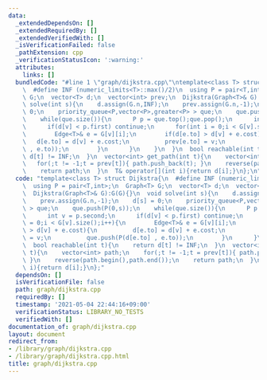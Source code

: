 ```yaml
---
data:
  _extendedDependsOn: []
  _extendedRequiredBy: []
  _extendedVerifiedWith: []
  _isVerificationFailed: false
  _pathExtension: cpp
  _verificationStatusIcon: ':warning:'
  attributes:
    links: []
  bundledCode: "#line 1 \"graph/dijkstra.cpp\"\ntemplate<class T> struct Dijkstra{\n\
    \  #define INF (numeric_limits<T>::max()/2)\n  using P = pair<T,int>;\n  Graph<T>\
    \ G;\n  vector<T> d;\n  vector<int> prev;\n  Dijkstra(Graph<T>& G):G(G){}\n  void\
    \ solve(int s){\n    d.assign(G.n,INF);\n    prev.assign(G.n,-1);\n    d[s] =\
    \ 0;\n    priority_queue<P,vector<P>,greater<P> > que;\n    que.push(P(0,s));\n\
    \    while(que.size()){\n      P p = que.top();que.pop();\n      int v = p.second;\n\
    \      if(d[v] < p.first) continue;\n      for(int i = 0;i < G[v].size();i++){\n\
    \        Edge<T>& e = G[v][i];\n        if(d[e.to] > d[v] + e.cost){\n       \
    \   d[e.to] = d[v] + e.cost;\n          prev[e.to] = v;\n          que.push(P(d[e.to]\
    \ , e.to));\n        }\n      }\n    }\n  }\n  bool reachable(int t){\n    return\
    \ d[t] != INF;\n  }\n  vector<int> get_path(int t){\n    vector<int> path;\n \
    \   for(;t != -1;t = prev[t]){ path.push_back(t); }\n    reverse(path.begin(),path.end());\n\
    \    return path;\n  }\n  T& operator[](int i){return d[i];}\n};\n"
  code: "template<class T> struct Dijkstra{\n  #define INF (numeric_limits<T>::max()/2)\n\
    \  using P = pair<T,int>;\n  Graph<T> G;\n  vector<T> d;\n  vector<int> prev;\n\
    \  Dijkstra(Graph<T>& G):G(G){}\n  void solve(int s){\n    d.assign(G.n,INF);\n\
    \    prev.assign(G.n,-1);\n    d[s] = 0;\n    priority_queue<P,vector<P>,greater<P>\
    \ > que;\n    que.push(P(0,s));\n    while(que.size()){\n      P p = que.top();que.pop();\n\
    \      int v = p.second;\n      if(d[v] < p.first) continue;\n      for(int i\
    \ = 0;i < G[v].size();i++){\n        Edge<T>& e = G[v][i];\n        if(d[e.to]\
    \ > d[v] + e.cost){\n          d[e.to] = d[v] + e.cost;\n          prev[e.to]\
    \ = v;\n          que.push(P(d[e.to] , e.to));\n        }\n      }\n    }\n  }\n\
    \  bool reachable(int t){\n    return d[t] != INF;\n  }\n  vector<int> get_path(int\
    \ t){\n    vector<int> path;\n    for(;t != -1;t = prev[t]){ path.push_back(t);\
    \ }\n    reverse(path.begin(),path.end());\n    return path;\n  }\n  T& operator[](int\
    \ i){return d[i];}\n};"
  dependsOn: []
  isVerificationFile: false
  path: graph/dijkstra.cpp
  requiredBy: []
  timestamp: '2021-05-04 22:44:16+09:00'
  verificationStatus: LIBRARY_NO_TESTS
  verifiedWith: []
documentation_of: graph/dijkstra.cpp
layout: document
redirect_from:
- /library/graph/dijkstra.cpp
- /library/graph/dijkstra.cpp.html
title: graph/dijkstra.cpp
---
```

